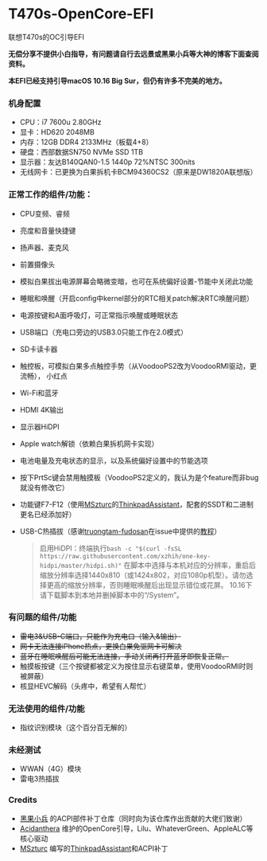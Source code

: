 # T470s-OpenCore-EFI
联想T470s的OC引导EFI

**无偿分享不提供小白指导，有问题请自行去远景或黑果小兵等大神的博客下面查阅资料。**

**本EFI已经支持引导macOS 10.16 Big Sur，但仍有许多不完美的地方。**

### 机身配置
- CPU：i7 7600u 2.80GHz
- 显卡：HD620 2048MB
- 内存：12GB DDR4 2133MHz（板载4+8）
- 硬盘：西部数据SN750 NVMe SSD 1TB
- 显示器：友达B140QAN0-1.5 1440p 72%NTSC 300nits 
- 无线网卡：已更换为白果拆机卡BCM94360CS2（原来是DW1820A联想版）

### 正常工作的组件/功能：
- CPU变频、睿频
- 亮度和音量快捷键
- 扬声器、麦克风
- 前置摄像头
- 模拟白果拔出电源屏幕会略微变暗，也可在系统偏好设置-节能中关闭此功能
- 睡眠和唤醒（开启config中kernel部分的RTC相关patch解决RTC唤醒问题）
- 电源按键和A面呼吸灯，可正常指示唤醒或睡眠状态
- USB端口（充电口旁边的USB3.0只能工作在2.0模式）
- SD卡读卡器
- 触控板，可模拟白果多点触控手势（从VoodooPS2改为VoodooRMI驱动，更流畅）， 小红点
- Wi-Fi和蓝牙
- HDMI 4K输出
- 显示器HiDPI
- Apple watch解锁（依赖白果拆机网卡实现）
- 电池电量及充电状态的显示，以及系统偏好设置中的节能选项
- 按下PrtSc键会禁用触摸板（VoodooPS2定义的，我认为是个feature而非bug就没有修改它）
- 功能键F7-F12（使用[MSzturc](https://github.com/MSzturc)的[ThinkpadAssistant](https://github.com/MSzturc/ThinkpadAssistant)，配套的SSDT和二进制更名已经添加好）
- USB-C热插拔（感谢[truongtam-fudosan](https://github.com/truongtam-fudosan)在issue中提供的[教程](https://www.elitemacx86.com/threads/guide-how-to-enable-thunderbolt-3-hotplug.462/)）	
	
	> 启用HiDPI：终端执行```bash -c "$(curl -fsSL https://raw.githubusercontent.com/xzhih/one-key-hidpi/master/hidpi.sh)"```
	> 在脚本中选择与本机对应的分辨率，重启后缩放分辨率选择1440x810（或1424x802，对应1080p机型）。请勿选择更高的缩放分辨率，否则睡眠唤醒后出现显示错位或花屏。
	> 10.16下请下载脚本到本地并删掉脚本中的“/System”。

### 有问题的组件/功能
- ~~雷电3&USB-C端口，只能作为充电口（输入&输出）~~
- ~~网卡无法连接iPhone热点，更换白果免驱网卡可解决~~
- ~~蓝牙在睡眠唤醒后可能无法连接，手动关闭再打开蓝牙即恢复正常。~~
- 触摸板按键（三个按键都被定义为按住显示右键菜单，使用VoodooRMI时则被屏蔽）
- 核显HEVC解码（头疼中，希望有人帮忙）

### 无法使用的组件/功能
- 指纹识别模块（这个百分百无解的）

### 未经测试
- WWAN（4G）模块
- 雷电3热插拔

### Credits
- [黑果小兵](https://github.com/daliansky) 的ACPI部件补丁仓库（同时向为该仓库作出贡献的大佬们致谢）
- [Acidanthera](https://github.com/acidanthera) 维护的OpenCore引导，Lilu、WhateverGreen、AppleALC等核心驱动
- [MSzturc](https://github.com/MSzturc) 编写的[ThinkpadAssistant](https://github.com/MSzturc/ThinkpadAssistant)和ACPI补丁